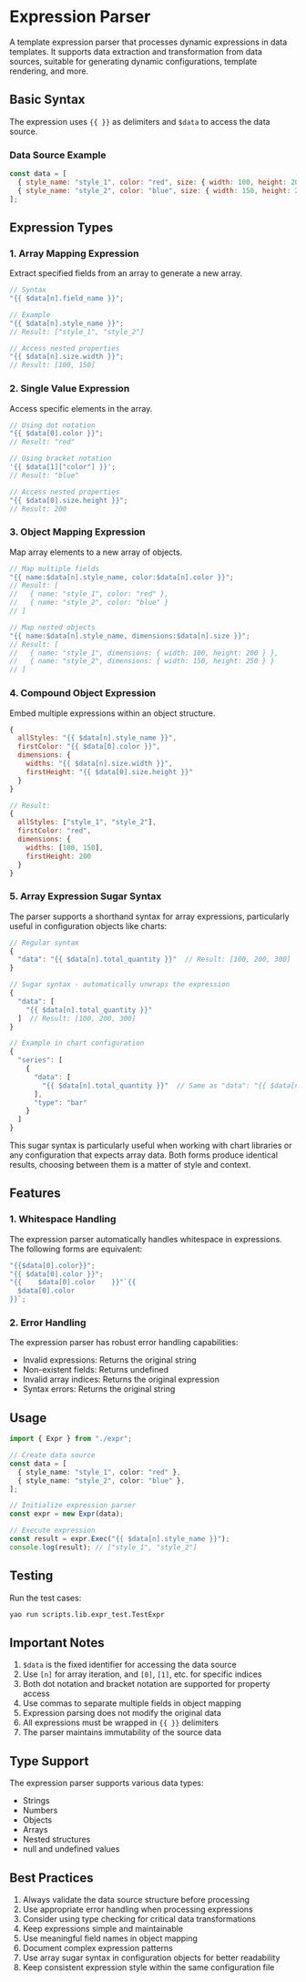 # Expression Parser

A template expression parser that processes dynamic expressions in data templates. It supports data extraction and transformation from data sources, suitable for generating dynamic configurations, template rendering, and more.

## Basic Syntax

The expression uses `{{ }}` as delimiters and `$data` to access the data source.

### Data Source Example

```javascript
const data = [
  { style_name: "style_1", color: "red", size: { width: 100, height: 200 } },
  { style_name: "style_2", color: "blue", size: { width: 150, height: 250 } },
];
```

## Expression Types

### 1. Array Mapping Expression

Extract specified fields from an array to generate a new array.

```javascript
// Syntax
"{{ $data[n].field_name }}";

// Example
"{{ $data[n].style_name }}";
// Result: ["style_1", "style_2"]

// Access nested properties
"{{ $data[n].size.width }}";
// Result: [100, 150]
```

### 2. Single Value Expression

Access specific elements in the array.

```javascript
// Using dot notation
"{{ $data[0].color }}";
// Result: "red"

// Using bracket notation
'{{ $data[1]["color"] }}';
// Result: "blue"

// Access nested properties
"{{ $data[0].size.height }}";
// Result: 200
```

### 3. Object Mapping Expression

Map array elements to a new array of objects.

```javascript
// Map multiple fields
"{{ name:$data[n].style_name, color:$data[n].color }}";
// Result: [
//   { name: "style_1", color: "red" },
//   { name: "style_2", color: "blue" }
// ]

// Map nested objects
"{{ name:$data[n].style_name, dimensions:$data[n].size }}";
// Result: [
//   { name: "style_1", dimensions: { width: 100, height: 200 } },
//   { name: "style_2", dimensions: { width: 150, height: 250 } }
// ]
```

### 4. Compound Object Expression

Embed multiple expressions within an object structure.

```javascript
{
  allStyles: "{{ $data[n].style_name }}",
  firstColor: "{{ $data[0].color }}",
  dimensions: {
    widths: "{{ $data[n].size.width }}",
    firstHeight: "{{ $data[0].size.height }}"
  }
}

// Result:
{
  allStyles: ["style_1", "style_2"],
  firstColor: "red",
  dimensions: {
    widths: [100, 150],
    firstHeight: 200
  }
}
```

### 5. Array Expression Sugar Syntax

The parser supports a shorthand syntax for array expressions, particularly useful in configuration objects like charts:

```javascript
// Regular syntax
{
  "data": "{{ $data[n].total_quantity }}"  // Result: [100, 200, 300]
}

// Sugar syntax - automatically unwraps the expression
{
  "data": [
    "{{ $data[n].total_quantity }}"
  ]  // Result: [100, 200, 300]
}

// Example in chart configuration
{
  "series": [
    {
      "data": [
        "{{ $data[n].total_quantity }}"  // Same as "data": "{{ $data[n].total_quantity }}"
      ],
      "type": "bar"
    }
  ]
}
```

This sugar syntax is particularly useful when working with chart libraries or any configuration that expects array data. Both forms produce identical results, choosing between them is a matter of style and context.

## Features

### 1. Whitespace Handling

The expression parser automatically handles whitespace in expressions. The following forms are equivalent:

```javascript
"{{$data[0].color}}";
"{{ $data[0].color }}";
"{{    $data[0].color    }}"`{{
  $data[0].color
}}`;
```

### 2. Error Handling

The expression parser has robust error handling capabilities:

- Invalid expressions: Returns the original string
- Non-existent fields: Returns undefined
- Invalid array indices: Returns the original expression
- Syntax errors: Returns the original string

## Usage

```typescript
import { Expr } from "./expr";

// Create data source
const data = [
  { style_name: "style_1", color: "red" },
  { style_name: "style_2", color: "blue" },
];

// Initialize expression parser
const expr = new Expr(data);

// Execute expression
const result = expr.Exec("{{ $data[n].style_name }}");
console.log(result); // ["style_1", "style_2"]
```

## Testing

Run the test cases:

```bash
yao run scripts.lib.expr_test.TestExpr
```

## Important Notes

1. `$data` is the fixed identifier for accessing the data source
2. Use `[n]` for array iteration, and `[0]`, `[1]`, etc. for specific indices
3. Both dot notation and bracket notation are supported for property access
4. Use commas to separate multiple fields in object mapping
5. Expression parsing does not modify the original data
6. All expressions must be wrapped in `{{ }}` delimiters
7. The parser maintains immutability of the source data

## Type Support

The expression parser supports various data types:

- Strings
- Numbers
- Objects
- Arrays
- Nested structures
- null and undefined values

## Best Practices

1. Always validate the data source structure before processing
2. Use appropriate error handling when processing expressions
3. Consider using type checking for critical data transformations
4. Keep expressions simple and maintainable
5. Use meaningful field names in object mapping
6. Document complex expression patterns
7. Use array sugar syntax in configuration objects for better readability
8. Keep consistent expression style within the same configuration file
